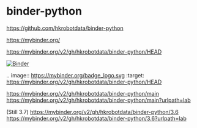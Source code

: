 # binder-python


https://github.com/hkrobotdata/binder-python


https://mybinder.org/


https://mybinder.org/v2/gh/hkrobotdata/binder-python/HEAD

[![Binder](https://mybinder.org/badge_logo.svg)](https://mybinder.org/v2/gh/hkrobotdata/binder-python/HEAD)

.. image:: https://mybinder.org/badge_logo.svg
 :target: https://mybinder.org/v2/gh/hkrobotdata/binder-python/HEAD





https://mybinder.org/v2/gh/hkrobotdata/binder-python/main
https://mybinder.org/v2/gh/hkrobotdata/binder-python/main?urlpath=lab

(Still 3.7)
https://mybinder.org/v2/gh/hkrobotdata/binder-python/3.6
https://mybinder.org/v2/gh/hkrobotdata/binder-python/3.6?urlpath=lab


